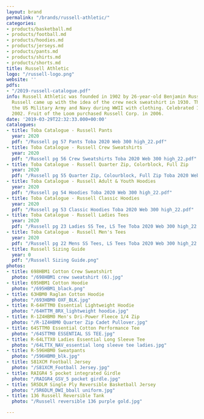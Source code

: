 ```yaml
---
layout: brand
permalink: "/brands/russell-athletic/"
categories:
- products/basketball.md
- products/football.md
- products/hoodies.md
- products/jerseys.md
- products/pants.md
- products/shirts.md
- products/shorts.md
title: Russell Athletic
logo: "/russell-logo.png"
website: ''
pdfs:
- "/2019-russell-catalogue.pdf"
info: Russell Athletic was founded in 1902 by 26-year-old Benjamin Russell in Alabama.
  Russell came up with the idea of the crew neck sweatshirt in 1930. They supplied
  the US Military Army and Navy during WWII with clothing. Celebrated 100 years in
  2002. Fruit of the Loom purchased Russell Corp. in 2006.
date: '2019-03-29T22:32:33.000+00:00'
catalogues:
- title: Toba Catalogue - Russell Pants
  year: 2020
  pdf: "/Russell pg 57 Pants Toba 2020 Web 300 high_22.pdf"
- title: Toba Catalogue - Russell Crew Sweatshirts
  year: 2020
  pdf: "/Russell pg 56 Crew Sweatshirts Toba 2020 Web 300 high_22.pdf"
- title: Toba Catalogue - Russell Quarter Zip, Colorblock, Full Zip
  year: 2020
  pdf: "/Russell pg 55 Quarter Zip, Colourblock, Full Zip Toba 2020 Web 300 high_22.pdf"
- title: Toba Catalogue - Russell Adult & Youth Hoodies
  year: 2020
  pdf: "/Russell pg 54 Hoodies Toba 2020 Web 300 high_22.pdf"
- title: Toba Catalogue - Russell Classic Hoodies
  year: 2020
  pdf: "/Russell pg 53 Classic Hoodies Toba 2020 Web 300 high_22.pdf"
- title: Toba Catalogue - Russell Ladies Tees
  year: 2020
  pdf: "/Russell pg 23 Ladies SS Tee, LS Tee Toba 2020 Web 300 high_22.pdf"
- title: Toba Catalogue - Russell Men's Tees
  year: 2020
  pdf: "/Russell pg 22 Mens SS Tees, LS Tees Toba 2020 Web 300 high_22.pdf"
- title: Russell Sizing Guide
  year: 0
  pdf: "/Russell Sizing Guide.png"
photos:
- title: 698HBM1 Cotton Crew Sweatshirt
  photo: "/698HBM1 crew sweatshirt (6).jpg"
- title: 695HBM1 Cotton Hoodie
  photo: "/695HBM1_black.png"
- title: 63HBM0 Raglan Cotton Hoodie
  photo: "/693HBM0 OXF_BLK.jpg"
- title: R-64HTTM0 Essential Lightweight Hoodie
  photo: "/64HTTM_8RX_lightweight hoodie.jpg"
- title: R-1Z4HBM0 Men's Dri-Power Fleece 1/4 Zip
  photo: "/R-1Z4HBM0 Quarter Zip Cadet Pullover.jpg"
- title: 64STTM0 Essential Cotton Performance Tee
  photo: "/64STTM0 ESSENTIAL SS TEE.jpg"
- title: R-64LTTX0 Ladies Essential Long Sleeve Tee
  photo: "/64LTTX_NAV_essential long sleeve tee ladies.jpg"
- title: R-596HBM0 Sweatpants
  photo: "/596HBM0_blk.jpg"
- title: S81XCM Football Jersey
  photo: "/S81XCM_Football Jersey.jpg"
- title: RAIGR4 5 pocket integrated Girdle
  photo: "/RAIGR4_GSV_5 pocket girdle.jpg"
- title: 5R5DLM Single Ply Reversible Basketball Jersey
  photo: "/5R6DLM_DWI_bball uniform.jpg"
- title: 136 Russell Reversible Tank
  photo: "/Russell reversible 136 purple gold.jpg"

---
```

